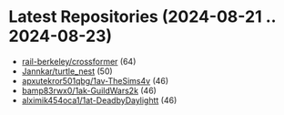 # Latest Repositories (2024-08-21 .. 2024-08-23)

- [rail-berkeley/crossformer](https://github.com/rail-berkeley/crossformer) (64)
- [Jannkar/turtle_nest](https://github.com/Jannkar/turtle_nest) (50)
- [apxutekror501qbg/1av-TheSims4v](https://github.com/apxutekror501qbg/1av-TheSims4v) (46)
- [bamp83rwx0/1ak-GuildWars2k](https://github.com/bamp83rwx0/1ak-GuildWars2k) (46)
- [alximik454oca1/1at-DeadbyDaylightt](https://github.com/alximik454oca1/1at-DeadbyDaylightt) (46)
